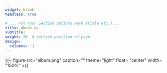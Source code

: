 ```yaml
---
widget: blank
headless: true

# ... Put Your Section Options Here (title etc.) ...
title: About us
subtitle:
weight: 20  # section position on page
design:
  columns: '1'
---
```


{{< figure src="album.png" caption="" theme="light"  float= "center" width= "150%" >}}
